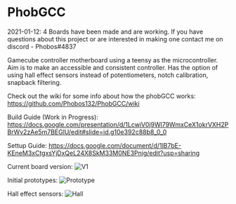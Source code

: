 # PhobGCC
2021-01-12: 4 Boards have been made and are working. If you have questions about this project or are interested in making one contact me on discord - Phobos#4837

Gamecube controller motherboard using a teensy as the microcontroller. Aim is to make an accessible and consistent controller. Has the option of using hall effect sensors instead of potentiometers, notch calibration, snapback filtering.

Check out the wiki for some info about how the phobGCC works: https://github.com/Phobos132/PhobGCC/wiki

Build Guide (Work in Progress): https://docs.google.com/presentation/d/1LcwiV0j9Wl79WmxCeX1okrVXH2PBrWv2zAe5m7BEGlU/edit#slide=id.g10e392c88b8_0_0

Settup Guide: https://docs.google.com/document/d/1lB7bE-KEneM3xCtgxsYjDxQeL24X8SkM33M0NE3Pnig/edit?usp=sharing

Current board version:
<img src="/Documentation/Front.png" alt="V1"/>

Initial prototypes:
<img src="/Documentation/boards.jpg" alt="Prototype"/>

Hall effect sensors:
<img src="/Documentation/hall.jpg" alt="Hall"/>
